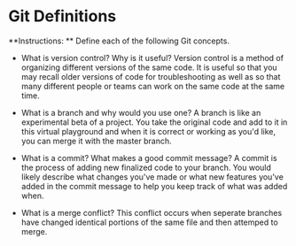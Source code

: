 # Git Definitions

**Instructions: ** Define each of the following Git concepts.

* What is version control?  Why is it useful?
Version control is a method of organizing different versions
of the same code.  It is useful so that you may recall older
versions of code for troubleshooting as well as so that many
different people or teams can work on the same code at the 
same time.


* What is a branch and why would you use one?
A branch is like an experimental beta of a project. 
You take the original code and add to it in this 
virtual playground and when it is correct or working
as you'd like, you can merge it with the master branch.


* What is a commit? What makes a good commit message?
A commit is the process of adding new finalized code to your branch.
You would likely describe what changes you've made or what new
features you've added in the commit message to help you keep track
of what was added when.


* What is a merge conflict?
 This conflict occurs when seperate branches have changed identical
 portions of the same file and then attemped to merge. 
